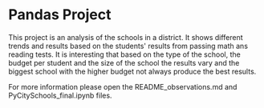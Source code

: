 # Pandas Project
####

This project is an analysis of the schools in a district.
It shows different trends and results based on the students' results from passing math ans reading tests.
It is interesting that based on the type of the school, the budget per student and the size of the school the results vary 
and the biggest school with the higher budget not always produce the best results.

For more information please open the README_observations.md and PyCitySchools_final.ipynb files.


